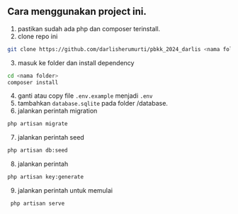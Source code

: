 ## Cara menggunakan project ini.     
1. pastikan sudah ada php dan composer terinstall.  
2. clone repo ini
```bash
git clone https://github.com/darlisherumurti/pbkk_2024_darlis <nama folder>
```
3. masuk ke folder dan install dependency
```bash
cd <nama folder>
composer install
```
4. ganti atau copy file `.env.example` menjadi `.env`    
5. tambahkan `database.sqlite` pada folder /database. 
6. jalankan perintah migration
```bash
php artisan migrate
```
7. jalankan perintah seed
```bash
php artisan db:seed
```
8. jalankan perintah 
```bash
php artisan key:generate
```
9. jalankan perintah untuk memulai
```bash
 php artisan serve
``` 

